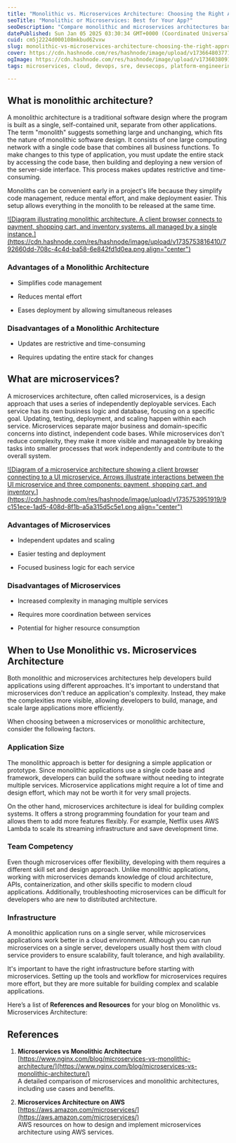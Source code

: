 ```yaml
---
title: "Monolithic vs. Microservices Architecture: Choosing the Right Approach for Your Application"
seoTitle: "Monolithic or Microservices: Best for Your App?"
seoDescription: "Compare monolithic and microservices architectures based on application complexity, team skills, and infrastructure needs to identify the best fit"
datePublished: Sun Jan 05 2025 03:30:34 GMT+0000 (Coordinated Universal Time)
cuid: cm5j2224d000108mkbud62vxw
slug: monolithic-vs-microservices-architecture-choosing-the-right-approach-for-your-application
cover: https://cdn.hashnode.com/res/hashnode/image/upload/v1736648037716/51e25843-3c11-430c-aa55-8a4a8b3a9d2b.png
ogImage: https://cdn.hashnode.com/res/hashnode/image/upload/v1736038091427/bb3c4c9e-e303-43e1-95a3-4a8616e8e39b.png
tags: microservices, cloud, devops, sre, devsecops, platform-engineering, monolithic-architecture

---
```


## What is monolithic architecture?

A monolithic architecture is a traditional software design where the program is built as a single, self-contained unit, separate from other applications. The term "monolith" suggests something large and unchanging, which fits the nature of monolithic software design. It consists of one large computing network with a single code base that combines all business functions. To make changes to this type of application, you must update the entire stack by accessing the code base, then building and deploying a new version of the server-side interface. This process makes updates restrictive and time-consuming.

Monoliths can be convenient early in a project's life because they simplify code management, reduce mental effort, and make deployment easier. This setup allows everything in the monolith to be released at the same time.

[![Diagram illustrating monolithic architecture. A client browser connects to payment, shopping cart, and inventory systems, all managed by a single instance.](https://cdn.hashnode.com/res/hashnode/image/upload/v1735753816410/792660dd-708c-4c4d-ba58-6e842fd1d0ea.png align="center")](https://wac-cdn.atlassian.com/dam/jcr:95b9a276-c524-42b1-8d06-ded56d589858/Monolithic%20architecture@2x.png?cdnVersion=2484)

### Advantages of a Monolithic Architecture

* Simplifies code management
    
* Reduces mental effort
    
* Eases deployment by allowing simultaneous releases
    

### Disadvantages of a Monolithic Architecture

* Updates are restrictive and time-consuming
    
* Requires updating the entire stack for changes
    

## What are microservices?

A microservices architecture, often called microservices, is a design approach that uses a series of independently deployable services. Each service has its own business logic and database, focusing on a specific goal. Updating, testing, deployment, and scaling happen within each service. Microservices separate major business and domain-specific concerns into distinct, independent code bases. While microservices don't reduce complexity, they make it more visible and manageable by breaking tasks into smaller processes that work independently and contribute to the overall system.

[![Diagram of a microservice architecture showing a client browser connecting to a UI microservice. Arrows illustrate interactions between the UI microservice and three components: payment, shopping cart, and inventory.](https://cdn.hashnode.com/res/hashnode/image/upload/v1735753951919/9c151ece-1ad5-408d-8f1b-a5a315d5c5e1.png align="center")](https://wac-cdn.atlassian.com/dam/jcr:5308ccab-dc94-46f5-978c-8a77b8d5be57/Microservice%20architecture@2x.png?cdnVersion=2484)

### **Advantages of Microservices**

* Independent updates and scaling
    
* Easier testing and deployment
    
* Focused business logic for each service
    

### **Disadvantages of Microservices**

* Increased complexity in managing multiple services
    
* Requires more coordination between services
    
* Potential for higher resource consumption
    

## When to Use Monolithic vs. Microservices Architecture

Both monolithic and microservices architectures help developers build applications using different approaches. It's important to understand that microservices don't reduce an application's complexity. Instead, they make the complexities more visible, allowing developers to build, manage, and scale large applications more efficiently.

When choosing between a microservices or monolithic architecture, consider the following factors.

### Application Size

The monolithic approach is better for designing a simple application or prototype. Since monolithic applications use a single code base and framework, developers can build the software without needing to integrate multiple services. Microservice applications might require a lot of time and design effort, which may not be worth it for very small projects.

On the other hand, microservices architecture is ideal for building complex systems. It offers a strong programming foundation for your team and allows them to add more features flexibly. For example, Netflix uses AWS Lambda to scale its streaming infrastructure and save development time.

### Team Competency

Even though microservices offer flexibility, developing with them requires a different skill set and design approach. Unlike monolithic applications, working with microservices demands knowledge of cloud architecture, APIs, containerization, and other skills specific to modern cloud applications. Additionally, troubleshooting microservices can be difficult for developers who are new to distributed architecture.

### Infrastructure

A monolithic application runs on a single server, while microservices applications work better in a cloud environment. Although you can run microservices on a single server, developers usually host them with cloud service providers to ensure scalability, fault tolerance, and high availability.

It's important to have the right infrastructure before starting with microservices. Setting up the tools and workflow for microservices requires more effort, but they are more suitable for building complex and scalable applications.

Here’s a list of **References and Resources** for your blog on Monolithic vs. Microservices Architecture:

## References

1. **Microservices vs Monolithic Architecture**  
    [https://www.nginx.com/blog/microservices-vs-monolithic-architecture/](https://www.nginx.com/blog/microservices-vs-monolithic-architecture/)  
    A detailed comparison of microservices and monolithic architectures, including use cases and benefits.
    
2. **Microservices Architecture on AWS**  
    [https://aws.amazon.com/microservices/](https://aws.amazon.com/microservices/)  
    AWS resources on how to design and implement microservices architecture using AWS services.